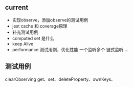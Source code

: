 
## current
- 实现observe，添加observe的测试用例
- jest cache 和 coverage原理
- 补充测试用例
- computed set 是什么
- keep Alive
- performance 测试用例，优化性能
    一个监听多个
    链式监听
    ...

## 测试用例
clearObserving
get、set、deleteProperty、ownKeys、
